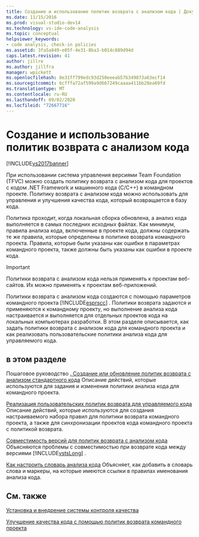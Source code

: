 ```yaml
---
title: Создание и использование политик возврата с анализом кода | Документация Майкрософт
ms.date: 11/15/2016
ms.prod: visual-studio-dev14
ms.technology: vs-ide-code-analysis
ms.topic: conceptual
helpviewer_keywords:
- code analysis, check-in policies
ms.assetid: 3fa5a849-e05f-4e31-8ba3-b014c889d94d
caps.latest.revision: 41
author: jillre
ms.author: jillfra
manager: wpickett
ms.openlocfilehash: 8e31ff799edc93d250eeeab57b349873a63ecf14
ms.sourcegitcommit: 6cfffa72af599a9d667249caaaa411bb28ea69fd
ms.translationtype: MT
ms.contentlocale: ru-RU
ms.lasthandoff: 09/02/2020
ms.locfileid: "72667716"
---
```

# <a name="creating-and-using-code-analysis-check-in-policies"></a>Создание и использование политик возврата с анализом кода
[!INCLUDE[vs2017banner](../includes/vs2017banner.md)]

При использовании система управления версиями Team Foundation (TFVC) можно создать политику возврата с анализом кода для проектов с кодом .NET Framework и машинного кода (C/C++) в командном проекте. Политику возврата с анализом кода можно использовать для управления и улучшения качества кода, который возвращается в базу кода.

 Политика проходит, когда локальная сборка обновлена, а анализ кода выполняется в самых последних исходных файлах. Как минимум, правила анализа кода, включенные в проекте кода, должны содержать те же правила, которые определены в политике возврата командного проекта. Правила, которые были указаны как ошибки в параметрах командного проекта, также должны быть указаны как ошибки в проекте кода.

> [!IMPORTANT]
> Политики возврата с анализом кода нельзя применять к проектам веб-сайтов. Их можно применять к проектам веб-приложений.

 Политики возврата с анализом кода создаются с помощью параметров командного проекта [!INCLUDE[esprscc](../includes/esprscc-md.md)] . Политики возврата задаются и применяются к командному проекту, но выполнение анализа кода настраивается и выполняется для отдельных проектов кода на локальных компьютерах разработки. В этом разделе описывается, как задать политики возврата с анализом кода для командного проекта и как реализовать пользовательские политики анализа кода для управляемого кода.

## <a name="in-this-section"></a>в этом разделе
 Пошаговое руководство [. Создание или обновление политик возврата с анализом стандартного кода](../code-quality/how-to-create-or-update-standard-code-analysis-check-in-policies.md) Описание действий, которые используются для задания и изменения политики анализа кода для командного проекта.

 [Реализация пользовательских политик возврата для управляемого кода](../code-quality/implementing-custom-code-analysis-check-in-policies-for-managed-code.md) Описание действий, которые используются для создания настраиваемого набора правил для политики возврата командного проекта, а также для синхронизации проектов кода командного проекта с политикой возврата.

 [Совместимость версий для политик возврата с анализом кода](../code-quality/version-compatibility-for-code-analysis-check-in-policies.md) Объясняются проблемы с совместимостью при возврате кода между версиями [!INCLUDE[vstsLong](../includes/vstslong-md.md)] .

 [Как настроить словарь анализа кода](../code-quality/how-to-customize-the-code-analysis-dictionary.md) Объясняет, как добавить в словарь слова и маркеры, на которые имеются ссылки в правилах именования анализа кода.

## <a name="related-sections"></a>См. также
 [Установка и внедрение системы контроля качества](https://msdn.microsoft.com/library/bdc5666e-6cf0-45b2-a0a1-133c3f61e852)

 [Улучшение качества кода с помощью политик возврата командного проекта](../code-quality/enhancing-code-quality-with-team-project-check-in-policies.md)
